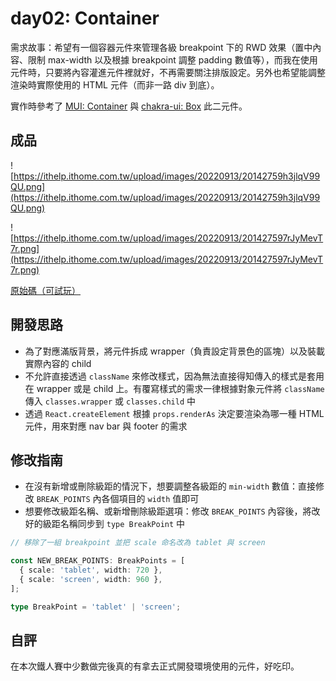 # day02: Container

需求故事：希望有一個容器元件來管理各級 breakpoint 下的 RWD 效果（置中內容、限制 max-width 以及根據 breakpoint 調整 padding 數值等），而我在使用元件時，只要將內容灌進元件裡就好，不再需要關注排版設定。另外也希望能調整渲染時實際使用的 HTML 元件（而非一路 div 到底）。

實作時參考了 [MUI: Container](https://mui.com/material-ui/react-container/) 與 [chakra-ui: Box](https://chakra-ui.com/docs/components/box/usage) 此二元件。

## 成品

![https://ithelp.ithome.com.tw/upload/images/20220913/20142759h3jlqV99QU.png](https://ithelp.ithome.com.tw/upload/images/20220913/20142759h3jlqV99QU.png)

![https://ithelp.ithome.com.tw/upload/images/20220913/201427597rJyMevT7r.png](https://ithelp.ithome.com.tw/upload/images/20220913/201427597rJyMevT7r.png)

[原始碼（可試玩）](https://codesandbox.io/s/2022-day02-container-shi65s)

## 開發思路

- 為了對應滿版背景，將元件拆成 wrapper（負責設定背景色的區塊）以及裝載實際內容的 child
- 不允許直接透過 `className` 來修改樣式，因為無法直接得知傳入的樣式是套用在 wrapper 或是 child 上。有覆寫樣式的需求一律根據對象元件將 `className` 傳入 `classes.wrapper` 或 `classes.child` 中
- 透過 `React.createElement` 根據 `props.renderAs` 決定要渲染為哪一種 HTML 元件，用來對應 nav bar 與 footer 的需求

## 修改指南

- 在沒有新增或刪除級距的情況下，想要調整各級距的 `min-width` 數值：直接修改 `BREAK_POINTS` 內各個項目的 `width` 值即可
- 想要修改級距名稱、或新增刪除級距選項：修改 `BREAK_POINTS` 內容後，將改好的級距名稱同步到 `type BreakPoint` 中

```ts
// 移除了一組 breakpoint 並把 scale 命名改為 tablet 與 screen

const NEW_BREAK_POINTS: BreakPoints = [
  { scale: 'tablet', width: 720 },
  { scale: 'screen', width: 960 },
];

type BreakPoint = 'tablet' | 'screen';
```

## 自評

在本次鐵人賽中少數做完後真的有拿去正式開發環境使用的元件，好吃印。
